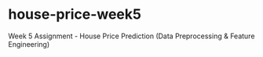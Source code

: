 # house-price-week5
Week 5 Assignment - House Price Prediction (Data Preprocessing &amp; Feature Engineering)
